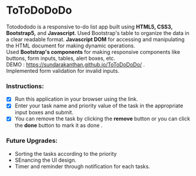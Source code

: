 <h1>ToToDoDoDo</h1>

Totodododo is a responsive to-do list app built using **HTML5, CSS3, Bootstrap5,** and **Javascript**.
Used Bootstrap's table to organize the data in a clear readable format.  **Javascript DOM** for accessing and manipulating the HTML document for making dynamic operations. <br>
Used **Bootstrap's components** for making responsive components like buttons, form inputs, tables, alert boxes, etc.<br>
DEMO : https://sundarakanthan.github.io/ToToDoDoDo/ .
<br>
Implemented form validation for invalid inputs.

<h3>Instructions:</h3>

- [x] Run this application in your browser using the link.
- [x] Enter your task name and priority value of the task in the appropriate input boxes and submit.
- [x] You can remove the task by clicking the **remove** button or you can click the **done** button to mark it as done .

<h3>Future Upgrades:</h3>

<ul>
  <li>Sorting the tasks according to the priority</li>
  <li>SEnancing the UI design.</li>
  <li>Timer and reminder through notification for each tasks.</li>
</ul>





